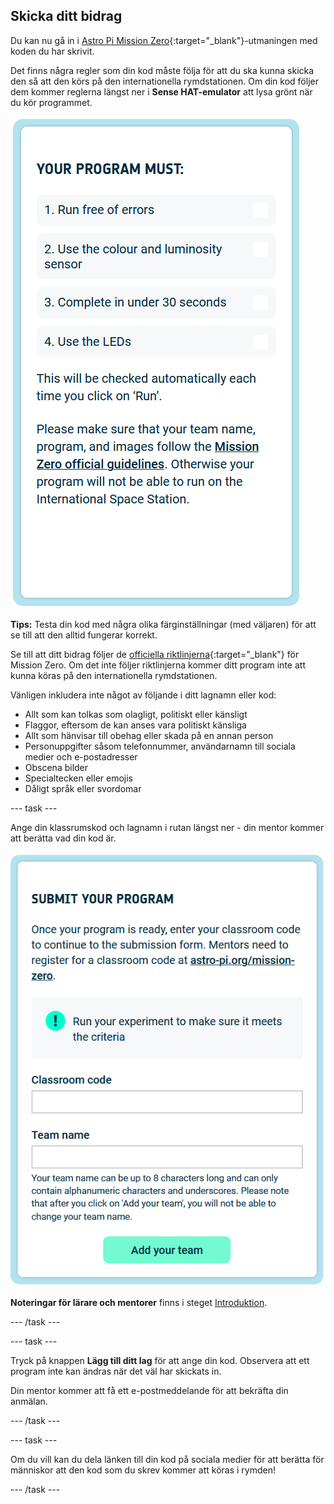 ## Skicka ditt bidrag

Du kan nu gå in i [Astro Pi Mission Zero](https://astro-pi.org/sv/mission-zero){:target="_blank"}-utmaningen med koden du har skrivit.

Det finns några regler som din kod måste följa för att du ska kunna skicka den så att den körs på den internationella rymdstationen. Om din kod följer dem kommer reglerna längst ner i **Sense HAT-emulator** att lysa grönt när du kör programmet.

![En skärmdump av emulatorfönstret som visar flygenheten med LED-matrisen som visar en bild av själva flygenheten](images/rules.png)

**Tips:** Testa din kod med några olika färginställningar (med väljaren) för att se till att den alltid fungerar korrekt.

Se till att ditt bidrag följer de [officiella riktlinjerna](https://astro-pi.org/sv/mission-zero/guidelines){:target="_blank"} för Mission Zero. Om det inte följer riktlinjerna kommer ditt program inte att kunna köras på den internationella rymdstationen.

Vänligen inkludera inte något av följande i ditt lagnamn eller kod:

+ Allt som kan tolkas som olagligt, politiskt eller känsligt
+ Flaggor, eftersom de kan anses vara politiskt känsliga
+ Allt som hänvisar till obehag eller skada på en annan person
+ Personuppgifter såsom telefonnummer, användarnamn till sociala medier och e-postadresser
+ Obscena bilder
+ Specialtecken eller emojis
+ Dåligt språk eller svordomar

--- task ---

Ange din klassrumskod och lagnamn i rutan längst ner - din mentor kommer att berätta vad din kod är.

![Inlämningsformulär för klassrumskod och lagnamn](images/submission.png)

**Noteringar för lärare och mentorer** finns i steget [Introduktion](https://projects.raspberrypi.org/sv-SE/projects/astro-pi-mission-zero/0).

--- /task ---

--- task ---

Tryck på knappen **Lägg till ditt lag** för att ange din kod. Observera att ett program inte kan ändras när det väl har skickats in.

Din mentor kommer att få ett e-postmeddelande för att bekräfta din anmälan.

--- /task ---

--- task ---

Om du vill kan du dela länken till din kod på sociala medier för att berätta för människor att den kod som du skrev kommer att köras i rymden!

--- /task ---

